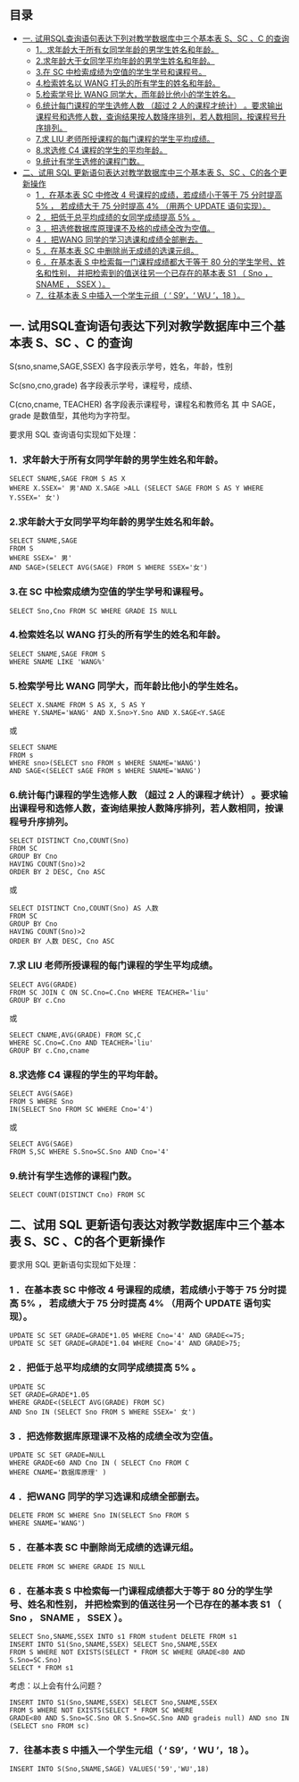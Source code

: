 ## 目录

- [一. 试用SQL查询语句表达下列对教学数据库中三个基本表 S、SC 、C 的查询](#一-试用sql查询语句表达下列对教学数据库中三个基本表-ssc-c-的查询)
  - [1．求年龄大于所有女同学年龄的男学生姓名和年龄。](#1求年龄大于所有女同学年龄的男学生姓名和年龄)
  - [2.求年龄大于女同学平均年龄的男学生姓名和年龄。](#2求年龄大于女同学平均年龄的男学生姓名和年龄)
  - [3.在 SC 中检索成绩为空值的学生学号和课程号。](#3在-sc-中检索成绩为空值的学生学号和课程号)
  - [4.检索姓名以 WANG 打头的所有学生的姓名和年龄。](#4检索姓名以-wang-打头的所有学生的姓名和年龄)
  - [5.检索学号比 WANG 同学大，而年龄比他小的学生姓名。](#5检索学号比-wang-同学大而年龄比他小的学生姓名)
  - [6.统计每门课程的学生选修人数 （超过 2 人的课程才统计） 。要求输出课程号和选修人数，查询结果按人数降序排列，若人数相同，按课程号升序排列。](#6统计每门课程的学生选修人数-超过-2-人的课程才统计-要求输出课程号和选修人数查询结果按人数降序排列若人数相同按课程号升序排列)
  - [7.求 LIU 老师所授课程的每门课程的学生平均成绩。](#7求-liu-老师所授课程的每门课程的学生平均成绩)
  - [8.求选修 C4 课程的学生的平均年龄。](#8求选修-c4-课程的学生的平均年龄)
  - [9.统计有学生选修的课程门数。](#9统计有学生选修的课程门数)
- [二、试用 SQL 更新语句表达对教学数据库中三个基本表 S、SC 、C的各个更新操作](#二试用-sql-更新语句表达对教学数据库中三个基本表-ssc-c的各个更新操作)
  - [1 ．在基本表 SC 中修改 4 号课程的成绩，若成绩小于等于 75 分时提高 5% ， 若成绩大于 75 分时提高 4% （用两个 UPDATE 语句实现）。](#1-在基本表-sc-中修改-4-号课程的成绩若成绩小于等于-75-分时提高-5--若成绩大于-75-分时提高-4-用两个-update-语句实现)
  - [2 ．把低于总平均成绩的女同学成绩提高 5% 。](#2-把低于总平均成绩的女同学成绩提高-5-)
  - [3 ．把选修数据库原理课不及格的成绩全改为空值。](#3-把选修数据库原理课不及格的成绩全改为空值)
  - [4 ．把WANG 同学的学习选课和成绩全部删去。](#4-把wang-同学的学习选课和成绩全部删去)
  - [5 ．在基本表 SC 中删除尚无成绩的选课元组。](#5-在基本表-sc-中删除尚无成绩的选课元组)
  - [6 ．在基本表 S 中检索每一门课程成绩都大于等于 80 分的学生学号、姓名和性别， 并把检索到的值送往另一个已存在的基本表 S1 （ Sno ， SNAME ， SSEX ）。](#6-在基本表-s-中检索每一门课程成绩都大于等于-80-分的学生学号姓名和性别-并把检索到的值送往另一个已存在的基本表-s1--sno--sname--ssex-)
  - [7．往基本表 S 中插入一个学生元组（ ‘ S9’，‘ WU ’，18 ）。](#7往基本表-s-中插入一个学生元组--s9-wu-18-)



## 一. 试用SQL查询语句表达下列对教学数据库中三个基本表 S、SC 、C 的查询

S(sno,sname,SAGE,SSEX) 各字段表示学号，姓名，年龄，性别

Sc(sno,cno,grade) 各字段表示学号，课程号，成绩、

C(cno,cname, TEACHER) 各字段表示课程号，课程名和教师名 其 中 SAGE， grade 是数值型，其他均为字符型。

 

要求用 SQL 查询语句实现如下处理：

### 1．求年龄大于所有女同学年龄的男学生姓名和年龄。

```mssql
SELECT SNAME,SAGE FROM S AS X
WHERE X.SSEX=' 男'AND X.SAGE >ALL (SELECT SAGE FROM S AS Y WHERE
Y.SSEX=' 女')
```

### 2.求年龄大于女同学平均年龄的男学生姓名和年龄。

```mssql
SELECT SNAME,SAGE
FROM S
WHERE SSEX=' 男'
AND SAGE>(SELECT AVG(SAGE) FROM S WHERE SSEX='女')
```

### 3.在 SC 中检索成绩为空值的学生学号和课程号。

```mssql
SELECT Sno,Cno FROM SC WHERE GRADE IS NULL
```

### 4.检索姓名以 WANG 打头的所有学生的姓名和年龄。

```mssql
SELECT SNAME,SAGE FROM S
WHERE SNAME LIKE 'WANG%'
```

### 5.检索学号比 WANG 同学大，而年龄比他小的学生姓名。

```mssql
SELECT X.SNAME FROM S AS X, S AS Y
WHERE Y.SNAME='WANG' AND X.Sno>Y.Sno AND X.SAGE<Y.SAGE
```

或

```mssql
SELECT SNAME
FROM s
WHERE sno>(SELECT sno FROM s WHERE SNAME='WANG') 
AND SAGE<(SELECT sAGE FROM s WHERE SNAME='WANG')
```

### 6.统计每门课程的学生选修人数 （超过 2 人的课程才统计） 。要求输出课程号和选修人数，查询结果按人数降序排列，若人数相同，按课程号升序排列。

```mssql
SELECT DISTINCT Cno,COUNT(Sno) 
FROM SC
GROUP BY Cno 
HAVING COUNT(Sno)>2
ORDER BY 2 DESC, Cno ASC
```

或

```mssql
SELECT DISTINCT Cno,COUNT(Sno) AS 人数
FROM SC 
GROUP BY Cno
HAVING COUNT(Sno)>2
ORDER BY 人数 DESC, Cno ASC
```

### 7.求 LIU 老师所授课程的每门课程的学生平均成绩。

```mssql
SELECT AVG(GRADE)
FROM SC JOIN C ON SC.Cno=C.Cno WHERE TEACHER='liu'
GROUP BY c.Cno
```

或

```mssql
SELECT CNAME,AVG(GRADE) FROM SC,C 
WHERE SC.Cno=C.Cno AND TEACHER='liu'
GROUP BY c.Cno,cname
```

### 8.求选修 C4 课程的学生的平均年龄。

```mssql
SELECT AVG(SAGE)
FROM S WHERE Sno
IN(SELECT Sno FROM SC WHERE Cno='4')
```

或

```mssql
SELECT AVG(SAGE)
FROM S,SC WHERE S.Sno=SC.Sno AND Cno='4'
```

### 9.统计有学生选修的课程门数。

```mssql
SELECT COUNT(DISTINCT Cno) FROM SC
```

## 二、试用 SQL 更新语句表达对教学数据库中三个基本表 S、SC 、C的各个更新操作

要求用 SQL 更新语句实现如下处理：

### 1 ．在基本表 SC 中修改 4 号课程的成绩，若成绩小于等于 75 分时提高 5% ， 若成绩大于 75 分时提高 4% （用两个 UPDATE 语句实现）。

```mssql
UPDATE SC SET GRADE=GRADE*1.05 WHERE Cno='4' AND GRADE<=75;
UPDATE SC SET GRADE=GRADE*1.04 WHERE Cno='4' AND GRADE>75;
```

### 2 ．把低于总平均成绩的女同学成绩提高 5% 。

```mssql
UPDATE SC
SET GRADE=GRADE*1.05
WHERE GRADE<(SELECT AVG(GRADE) FROM SC)
AND Sno IN (SELECT Sno FROM S WHERE SSEX=' 女')
```

### 3 ．把选修数据库原理课不及格的成绩全改为空值。

```mssql
UPDATE SC SET GRADE=NULL
WHERE GRADE<60 AND Cno IN ( SELECT Cno FROM C
WHERE CNAME='数据库原理' )
```

### 4 ．把WANG 同学的学习选课和成绩全部删去。

```mssql
DELETE FROM SC WHERE Sno IN(SELECT Sno FROM S
WHERE SNAME='WANG')
```

### 5 ．在基本表 SC 中删除尚无成绩的选课元组。

```mssql
DELETE FROM SC WHERE GRADE IS NULL
```

### 6 ．在基本表 S 中检索每一门课程成绩都大于等于 80 分的学生学号、姓名和性别， 并把检索到的值送往另一个已存在的基本表 S1 （ Sno ， SNAME ， SSEX ）。

```mssql
SELECT Sno,SNAME,SSEX INTO s1 FROM student DELETE FROM s1
INSERT INTO S1(Sno,SNAME,SSEX) SELECT Sno,SNAME,SSEX
FROM S WHERE NOT EXISTS(SELECT * FROM SC WHERE GRADE<80 AND S.Sno=SC.Sno)
SELECT * FROM s1
```

考虑：以上会有什么问题？

```mssql
INSERT INTO S1(Sno,SNAME,SSEX) SELECT Sno,SNAME,SSEX
FROM S WHERE NOT EXISTS(SELECT * FROM SC WHERE
GRADE<80 AND S.Sno=SC.Sno OR S.Sno=SC.Sno AND gradeis null) AND sno IN (SELECT sno FROM sc)
```

### 7．往基本表 S 中插入一个学生元组（ ‘ S9’，‘ WU ’，18 ）。

```mssql
INSERT INTO S(Sno,SNAME,SAGE) VALUES('59','WU',18)
```

